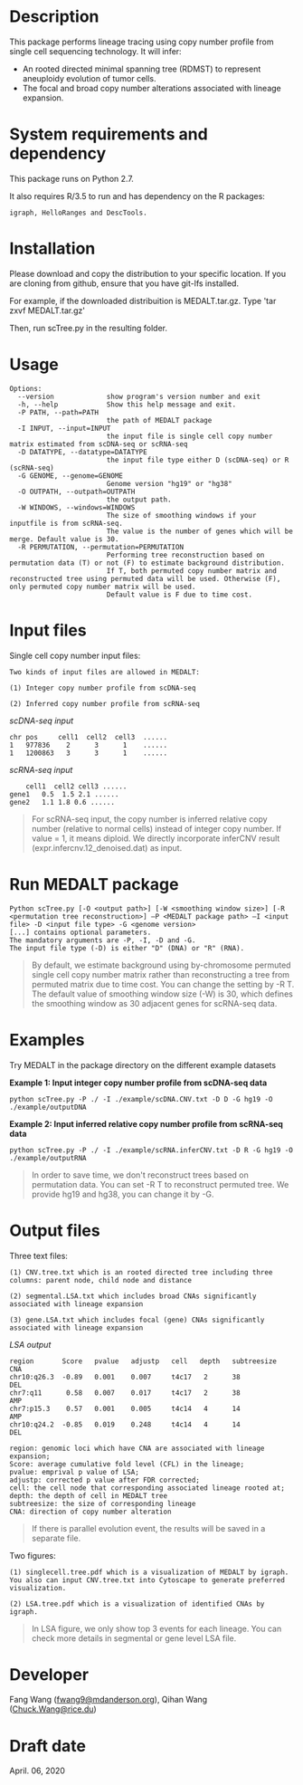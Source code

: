 Description
===========
This package performs lineage tracing using copy number profile from single cell sequencing technology. It will infer:
* An rooted directed minimal spanning tree (RDMST) to represent aneuploidy evolution of tumor cells.
* The focal and broad copy number alterations associated with lineage expansion.


System requirements and dependency
==================================
This package runs on Python 2.7.

It also requires R/3.5
to run and has dependency on the R packages:

	igraph, HelloRanges and DescTools.



Installation
============
Please download and copy the distribution to your specific location. If you are cloning from github, ensure that you have git-lfs installed.

For example, if the downloaded distribuition is MEDALT.tar.gz.
	Type 'tar zxvf MEDALT.tar.gz'

Then, run scTree.py in the resulting folder.

Usage
=====
```
Options:
  --version             show program's version number and exit
  -h, --help            Show this help message and exit.
  -P PATH, --path=PATH
                        the path of MEDALT package
  -I INPUT, --input=INPUT
                        the input file is single cell copy number matrix estimated from scDNA-seq or scRNA-seq
  -D DATATYPE, --datatype=DATATYPE     
                        the input file type either D (scDNA-seq) or R (scRNA-seq)
  -G GENOME, --genome=GENOME
                        Genome version "hg19" or "hg38"
  -O OUTPATH, --outpath=OUTPATH
                        the output path.
  -W WINDOWS, --windows=WINDOWS
                        The size of smoothing windows if your inputfile is from scRNA-seq.
                        The value is the number of genes which will be merge. Default value is 30.
  -R PERMUTATION, --permutation=PERMUTATION
                        Performing tree reconstruction based on permutation data (T) or not (F) to estimate background distribution.
                        If T, both permuted copy number matrix and reconstructed tree using permuted data will be used. Otherwise (F), only permuted copy number matrix will be used.
                        Default value is F due to time cost.

```

Input files
===========

Single cell copy number input files:

	Two kinds of input files are allowed in MEDALT:

	(1) Integer copy number profile from scDNA-seq

	(2) Inferred copy number profile from scRNA-seq

  *scDNA-seq input*

  	chr pos     cell1  cell2  cell3  ......
  	1   977836    2      3      1    ......
  	1   1200863   3      3      1    ......

  *scRNA-seq input*

    	cell1  cell2 cell3 ......
    gene1	0.5  1.5 2.1 ......
    gene2	1.1 1.8 0.6	......

>For scRNA-seq input, the copy number is inferred relative copy number (relative to normal cells) instead of integer copy number. If value = 1, it means diploid. We directly incorporate inferCNV result (expr.infercnv.12_denoised.dat) as input.

Run MEDALT package
============

    Python scTree.py [-O <output path>] [-W <smoothing window size>] [-R <permutation tree reconstruction>] –P <MEDALT package path> –I <input file> -D <input file type> -G <genome version>
    [...] contains optional parameters.
    The mandatory arguments are -P, -I, -D and -G.
    The input file type (-D) is either "D" (DNA) or "R" (RNA).
>By default, we estimate background using by-chromosome permuted single cell copy number matrix rather than reconstructing a tree from permuted matrix due to time cost. You can change the setting by -R T. The default value of smoothing window size (-W) is 30, which defines the smoothing window as 30 adjacent genes for scRNA-seq data.  


Examples
========
Try MEDALT in the package directory on the different example datasets

**Example 1: Input integer copy number profile from scDNA-seq data**

	python scTree.py -P ./ -I ./example/scDNA.CNV.txt -D D -G hg19 -O ./example/outputDNA

**Example 2: Input inferred relative copy number profile from scRNA-seq data**

	python scTree.py -P ./ -I ./example/scRNA.inferCNV.txt -D R -G hg19 -O ./example/outputRNA

>In order to save time, we don't reconstruct trees based on permutation data. You can set -R T
to reconstruct permuted tree.
We provide hg19 and hg38, you can change it by -G.

Output files
============

Three text files:

	(1) CNV.tree.txt which is an rooted directed tree including three columns: parent node, child node and distance

	(2) segmental.LSA.txt which includes broad CNAs significantly associated with lineage expansion

	(3) gene.LSA.txt which includes focal (gene) CNAs significantly associated with lineage expansion

*LSA output*

	region       Score   pvalue   adjustp   cell   depth   subtreesize   CNA
	chr10:q26.3  -0.89   0.001    0.007     t4c17   2      38            DEL
	chr7:q11      0.58   0.007    0.017     t4c17   2      38            AMP
	chr7:p15.3    0.57   0.001    0.005     t4c14   4      14            AMP
	chr10:q24.2  -0.85   0.019    0.248     t4c14   4      14            DEL

	region: genomic loci which have CNA are associated with lineage expansion;
	Score: average cumulative fold level (CFL) in the lineage;
	pvalue: emprival p value of LSA;
	adjustp: corrected p value after FDR corrected;
	cell: the cell node that corresponding associated lineage rooted at;
	depth: the depth of cell in MEDALT tree
	subtreesize: the size of corresponding lineage
	CNA: direction of copy number alteration

> If there is parallel evolution event, the results will be saved in a separate file.

Two figures:

	(1) singlecell.tree.pdf which is a visualization of MEDALT by igraph. You also can input CNV.tree.txt into Cytoscape to generate preferred visualization.

	(2) LSA.tree.pdf which is a visualization of identified CNAs by igraph.

> In LSA figure, we only show top 3 events for each lineage. You can check more details in segmental or gene level LSA file.


Developer
=========
Fang Wang (fwang9@mdanderson.org), Qihan Wang (Chuck.Wang@rice.du)

Draft date
==========
April. 06, 2020
